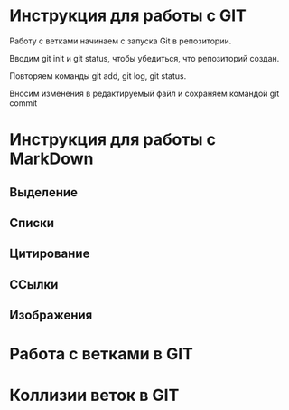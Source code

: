 # Инструкция для работы с GIT

Работу с ветками начинаем с запуска Git  в репозитории.

Вводим git init и git status, чтобы убедиться, что репозиторий создан.

Повторяем команды git add, git log,  git status.

Вносим изменения в редактируемый файл и сохраняем командой git commit

# Инструкция для работы с MarkDown

## Выделение

## Списки

## Цитирование

## ССылки

## Изображения

# Работа с ветками в GIT

# Коллизии веток в GIT
